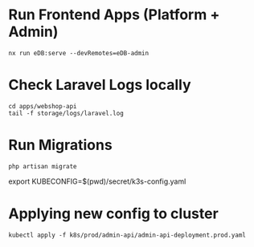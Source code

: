 # Run Frontend Apps (Platform + Admin)

`nx run eDB:serve --devRemotes=eDB-admin`

# Check Laravel Logs locally

`cd apps/webshop-api`  
`tail -f storage/logs/laravel.log`

# Run Migrations

`php artisan migrate`

export KUBECONFIG=$(pwd)/secret/k3s-config.yaml

# Applying new config to cluster

`kubectl apply -f k8s/prod/admin-api/admin-api-deployment.prod.yaml`
